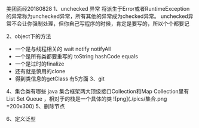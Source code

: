 美团面经20180828
1、unchecked 异常
将派生于Error或者RuntimeException的异常称为unchecked异常，所有其他的异常成为checked异常。
unchecked异常不会让你强制处理，但你自己写程序的时候，肯定是要写的，所以个个都要记

2、object下的方法
- 一个是与线程相关的
wait notify notifyAll
- 一个是所有类都要重写的
toString hashCode equals
- 一个是过时的finalize
- 还有就是慎用的clone
- 得到类信息的getClass
有5方面
3、git

4、集合类有哪些
java 集合框架两大顶级接口Collection和Map
Collection里有 List Set Queue ，相对于的栈是一个具体的类
![png](./pics/集合.png =200x300)
5、删除节点

6、定义泛型


